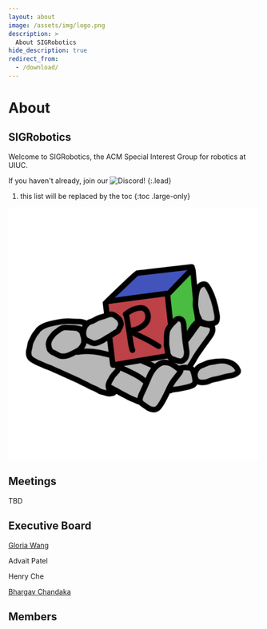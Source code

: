 ```yaml
---
layout: about
image: /assets/img/logo.png
description: >
  About SIGRobotics
hide_description: true
redirect_from:
  - /download/
---
```


# About

<!--author-->

## SIGRobotics

Welcome to SIGRobotics, the ACM Special Interest Group for robotics at UIUC.

If you haven't already, join our ![Discord](https://discord.gg/xBNhspqwSc)!
{:.lead}

1. this list will be replaced by the toc
{:toc .large-only}

![logo](assets/img/logo.png)
<!-- {:.lead width="1080" height="1080" loading="lazy"} -->


## Meetings
TBD


## Executive Board

[Gloria Wang](https://gxywang.github.io/)

Advait Patel

Henry Che

[Bhargav Chandaka](https://bchandaka.github.io/)


## Members
